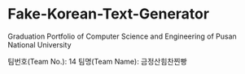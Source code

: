 # Fake-Korean-Text-Generator
 Graduation Portfolio of Computer Science and Engineering of Pusan National University

 팀번호(Team No.): 14
 팀명(Team Name): 금정산힘찬찐빵
 
